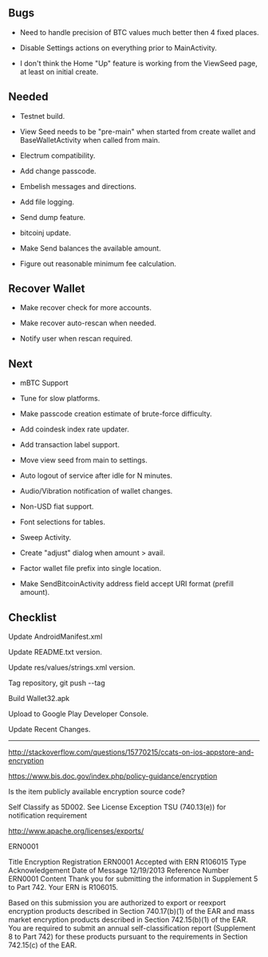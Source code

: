 
Bugs
----------------------------------------------------------------

* Need to handle precision of BTC values much better then 4 fixed places.

* Disable Settings actions on everything prior to MainActivity.

* I don't think the Home "Up" feature is working from the ViewSeed page,
  at least on initial create.

Needed
----------------------------------------------------------------

* Testnet build.

* View Seed needs to be "pre-main" when started from create wallet
  and BaseWalletActivity when called from main.

* Electrum compatibility.

* Add change passcode.

* Embelish messages and directions.

* Add file logging.

* Send dump feature.

* bitcoinj update.

* Make Send balances the available amount.

* Figure out reasonable minimum fee calculation.


Recover Wallet
----------------------------------------------------------------

* Make recover check for more accounts.

* Make recover auto-rescan when needed.

* Notify user when rescan required.


Next
----------------------------------------------------------------

* mBTC Support

* Tune for slow platforms.

* Make passcode creation estimate of brute-force difficulty.

* Add coindesk index rate updater.

* Add transaction label support.

* Move view seed from main to settings.

* Auto logout of service after idle for N minutes.

* Audio/Vibration notification of wallet changes.

* Non-USD fiat support.

* Font selections for tables.

* Sweep Activity.

* Create "adjust" dialog when amount > avail.

* Factor wallet file prefix into single location.

* Make SendBitcoinActivity address field accept URI format (prefill amount).


Checklist
----------------------------------------------------------------

Update AndroidManifest.xml

Update README.txt version.

Update res/values/strings.xml version.

Tag repository, git push --tag

Build Wallet32.apk

Upload to Google Play Developer Console.

Update Recent Changes.

----------------------------------------------------------------

http://stackoverflow.com/questions/15770215/ccats-on-ios-appstore-and-encryption

https://www.bis.doc.gov/index.php/policy-guidance/encryption

Is the item 
publicly available 
encryption 
source code? 

Self Classify as 5D002. See 
License Exception TSU (740.13(e)) 
for notification requirement 

http://www.apache.org/licenses/exports/

ERN0001

Title	Encryption Registration ERN0001 Accepted with ERN R106015
Type	Acknowledgement
Date of Message	 12/19/2013
Reference Number	 ERN0001
Content	
Thank you for submitting the information in Supplement 5 to Part 742.
Your ERN is R106015.

Based on this submission you are authorized to export or reexport
encryption products described in Section 740.17(b)(1) of the EAR and
mass market encryption products described in Section 742.15(b)(1) of
the EAR.  You are required to submit an annual self-classification
report (Supplement 8 to Part 742) for these products pursuant to the
requirements in Section 742.15(c) of the EAR.
